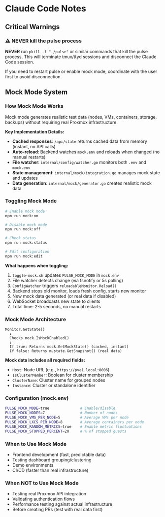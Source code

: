 # Claude Code Notes

## Critical Warnings

### ⚠️ NEVER kill the pulse process
**NEVER** run `pkill -f "./pulse"` or similar commands that kill the pulse process. This will terminate tmux/ttyd sessions and disconnect the Claude Code session.

If you need to restart pulse or enable mock mode, coordinate with the user first to avoid disconnection.

## Mock Mode System

### How Mock Mode Works
Mock mode generates realistic test data (nodes, VMs, containers, storage, backups) without requiring real Proxmox infrastructure.

**Key Implementation Details:**
- **Cached responses**: `/api/state` returns cached data from memory (instant, no API calls)
- **Auto-reload**: Backend watches `mock.env` and reloads when changed (no manual restarts)
- **File watcher**: `internal/config/watcher.go` monitors both `.env` and `mock.env`
- **State management**: `internal/mock/integration.go` manages mock state and updates
- **Data generation**: `internal/mock/generator.go` creates realistic mock data

### Toggling Mock Mode
```bash
# Enable mock mode
npm run mock:on

# Disable mock mode
npm run mock:off

# Check status
npm run mock:status

# Edit configuration
npm run mock:edit
```

**What happens when toggling:**
1. `toggle-mock.sh` updates `PULSE_MOCK_MODE` in `mock.env`
2. File watcher detects change (via fsnotify or 5s polling)
3. `ConfigWatcher` triggers `reloadableMonitor.Reload()`
4. Backend stops old monitor, loads fresh config, starts new monitor
5. New mock data generated (or real data if disabled)
6. WebSocket broadcasts new state to clients
7. Total time: 2-5 seconds, no manual restarts

### Mock Mode Architecture
```
Monitor.GetState()
  ↓
  Checks mock.IsMockEnabled()
  ↓
  If true: Returns mock.GetMockState() (cached, instant)
  If false: Returns m.state.GetSnapshot() (real data)
```

**Mock data includes all required fields:**
- `Host`: Node URL (e.g., `https://pve1.local:8006`)
- `IsClusterMember`: Boolean for cluster membership
- `ClusterName`: Cluster name for grouped nodes
- `Instance`: Cluster or standalone identifier

### Configuration (mock.env)
```bash
PULSE_MOCK_MODE=true              # Enable/disable
PULSE_MOCK_NODES=7                # Number of nodes
PULSE_MOCK_VMS_PER_NODE=5         # Average VMs per node
PULSE_MOCK_LXCS_PER_NODE=8        # Average containers per node
PULSE_MOCK_RANDOM_METRICS=true    # Enable metric fluctuations
PULSE_MOCK_STOPPED_PERCENT=20     # % of stopped guests
```

### When to Use Mock Mode
- Frontend development (fast, predictable data)
- Testing dashboard grouping/clustering
- Demo environments
- CI/CD (faster than real infrastructure)

### When NOT to Use Mock Mode
- Testing real Proxmox API integration
- Validating authentication flows
- Performance testing against actual infrastructure
- Before creating PRs (test with real data first)
